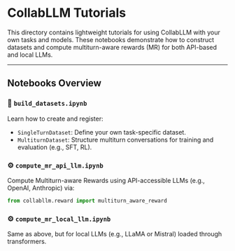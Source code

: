 # CollabLLM Tutorials

This directory contains lightweight tutorials for using CollabLLM with your own tasks and models. These notebooks demonstrate how to construct datasets and compute multiturn-aware rewards (MR) for both API-based and local LLMs.

---

## Notebooks Overview

### 📘 `build_datasets.ipynb`
Learn how to create and register:
- `SingleTurnDataset`: Define your own task-specific dataset.
- `MultiturnDataset`: Structure multiturn conversations for training and evaluation (e.g., SFT, RL).

### ⚙️ `compute_mr_api_llm.ipynb`
Compute Multiturn-aware Rewards using API-accessible LLMs (e.g., OpenAI, Anthropic) via:
```python
from collabllm.reward import multiturn_aware_reward
```

### ⚙️ `compute_mr_local_llm.ipynb`
Same as above, but for local LLMs (e.g., LLaMA or Mistral) loaded through transformers.
 
